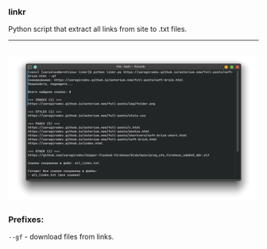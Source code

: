 ### linkr
Python script that extract all links from site to .txt files.

----
![screenshot](screenshot.png)
----
### Prefixes:
```--gf``` - download files from links.
